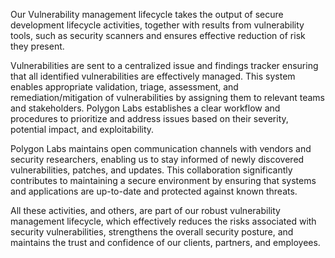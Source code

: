 Our Vulnerability management lifecycle takes the output of  secure development lifecycle activities, together with results from vulnerability tools, such as security scanners  and ensures effective reduction of risk they present. 

Vulnerabilities are sent to a centralized issue and findings tracker ensuring that all identified vulnerabilities are effectively managed. This system enables appropriate validation, triage, assessment, and remediation/mitigation of vulnerabilities by assigning them to relevant teams and stakeholders. Polygon Labs establishes a clear workflow and procedures to prioritize and address issues based on their severity, potential impact, and exploitability.

Polygon Labs maintains open communication channels with vendors and security researchers, enabling us to stay informed of newly discovered vulnerabilities, patches, and updates. This collaboration significantly contributes to maintaining a secure environment by ensuring that systems and applications are up-to-date and protected against known threats.

All these activities, and others, are part of our robust vulnerability management lifecycle, which effectively reduces the risks associated with security vulnerabilities, strengthens the overall security posture, and maintains the trust and confidence of our clients, partners, and employees.

